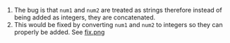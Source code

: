1. The bug is that `num1` and `num2` are treated as strings therefore instead of being added as integers, they are concatenated.
2. This would be fixed by converting `num1` and `num2` to integers so they can properly be added. See [fix.png](explore/devtools/fix.png)